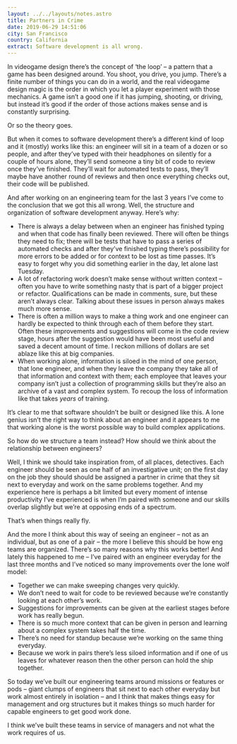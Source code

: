 ```yaml
---
layout: ../../layouts/notes.astro
title: Partners in Crime
date: 2019-06-29 14:51:06
city: San Francisco
country: California
extract: Software development is all wrong.
---
```


In videogame design there’s the concept of ‘the loop’ – a pattern that a game has been designed around. You shoot, you drive, you jump. There’s a finite number of things you can do in a world, and the real videogame design magic is the order in which you let a player experiment with those mechanics. A game isn’t a good one if it has jumping, shooting, or driving, but instead it’s good if the order of those actions makes sense and is constantly surprising.

Or so the theory goes.

But when it comes to software development there’s a different kind of loop and it (mostly) works like this: an engineer will sit in a team of a dozen or so people, and after they’ve typed with their headphones on silently for a couple of hours alone, they’ll send someone a tiny bit of code to review once they’ve finished. They’ll wait for automated tests to pass, they’ll maybe have another round of reviews and then once everything checks out, their code will be published.

And after working on an engineering team for the last 3 years I’ve come to the conclusion that we got this all wrong. Well, the structure and organization of software development anyway. Here’s why:

- There is always a delay between when an engineer has finished typing and when that code has finally been reviewed. There will often be things they need to fix; there will be tests that have to pass a series of automated checks and after they’ve finished typing there’s possibility for more errors to be added or for context to be lost as time passes. It’s easy to forget why you did something earlier in the day, let alone last Tuesday.
- A lot of refactoring work doesn’t make sense without written context – often you have to write something nasty that is part of a bigger project or refactor. Qualifications can be made in comments, sure, but these aren’t always clear. Talking about these issues in person always makes much more sense.
- There is often a million ways to make a thing work and one engineer can hardly be expected to think through each of them before they start. Often these improvements and suggestions will come in the code review stage, hours after the suggestion would have been most useful and saved a decent amount of time. I reckon millions of dollars are set ablaze like this at big companies.
- When working alone, information is siloed in the mind of one person, that lone engineer, and when they leave the company they take all of that information and context with them; each employee that leaves your company isn’t just a collection of programming skills but they’re also an archive of a vast and complex system. To recoup the loss of information like that takes _years_ of training.

It’s clear to me that software shouldn’t be built or designed like this. A lone genius isn’t the right way to think about an engineer and it appears to me that working alone is the worst possible way to build complex applications.

So how do we structure a team instead? How should we think about the relationship between engineers?

Well, I think we should take inspiration from, of all places, detectives. Each engineer should be seen as one half of an investigative unit; on the first day on the job they should should be assigned a partner in crime that they sit next to everyday and work on the same problems together. And my experience here is perhaps a bit limited but every moment of intense productivity I’ve experienced is when I’m paired with someone and our skills overlap slightly but we’re at opposing ends of a spectrum.

That’s when things really fly.

And the more I think about this way of seeing an engineer – not as an individual, but as one of a pair – the more I believe this should be how eng teams are organized. There’s so many reasons why this works better! And lately this happened to me – I’ve paired with an engineer everyday for the last three months and I’ve noticed so many improvements over the lone wolf model:

- Together we can make sweeping changes very quickly.
- We don’t need to wait for code to be reviewed because we’re constantly looking at each other’s work.
- Suggestions for improvements can be given at the earliest stages before work has really begun.
- There is so much more context that can be given in person and learning about a complex system takes half the time.
- There’s no need for standup because we’re working on the same thing everyday.
- Because we work in pairs there’s less siloed information and if one of us leaves for whatever reason then the other person can hold the ship together.

So today we’ve built our engineering teams around missions or features or pods – giant clumps of engineers that sit next to each other everyday but work almost entirely in isolation – and I think that makes things easy for management and org structures but it makes things so much harder for capable engineers to get good work done.

I think we’ve built these teams in service of managers and not what the work requires of us.
